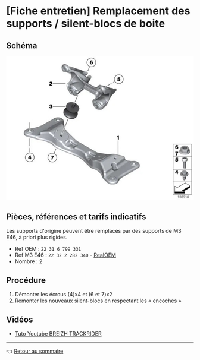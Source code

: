 # [Fiche entretien] Remplacement des supports / silent-blocs de boite

## Schéma

![schema](../images/supports_boite_schema.jpg)

## Pièces, références et tarifs indicatifs

Les supports d'origine peuvent être remplacés par des supports de M3 E46, à priori plus rigides.

- Ref OEM : `22 31 6 799 331`
- Ref M3 E46 : `22 32 2 282 340` - [RealOEM](https://www.realoem.com/bmw/enUS/showparts?id=BL93-USA-05-2006-E46-BMW-M3&diagId=22_0065)
- Nombre : 2

## Procédure

1. Démonter les écrous (4)x4 et (6 et 7)x2
2. Remonter les nouveaux silent-blocs en respectant les « encoches »

## Vidéos

- [Tuto Youtube BREIZH TRACKRIDER](https://youtu.be/8NOWrd4oudM)

---
:point_left: [Retour au sommaire](../README.md#sommaire)
